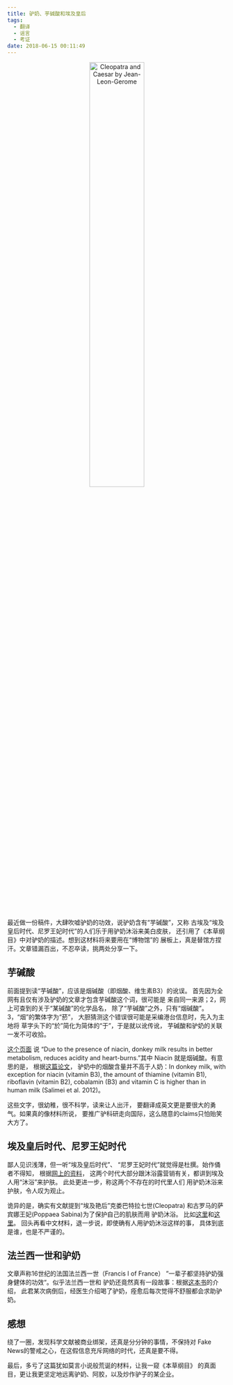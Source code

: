 ```yaml
---
title: 驴奶、芋碱酸和埃及皇后
tags: 
  - 翻译
  - 谣言
  - 考证
date: 2018-06-15 00:11:49
---
```




<center>
<img class="feature" src="https://upload.wikimedia.org/wikipedia/commons/c/c3/Cleopatra_and_Caesar_by_Jean-Leon-Gerome.jpg"  alt="Cleopatra and Caesar by Jean-Leon-Gerome" width="50%">
</center>

最近做一份稿件，大肆吹嘘驴奶的功效，说驴奶含有“芋碱酸”，又称
古埃及“埃及皇后时代、尼罗王妃时代”的人们乐于用驴奶沐浴来美白皮肤，
还引用了《本草纲目》中对驴奶的描述。想到这材料将来要用在“博物馆”的
展板上，真是替馆方捏汗。文章错漏百出，不忍卒读，挑两处分享一下。

## 芋碱酸

前面提到读“芋碱酸”，应该是烟碱酸（即烟酸、维生素B3）的讹误。
首先因为全网有且仅有涉及驴奶的文章才包含芋碱酸这个词，很可能是
来自同一来源；2，网上可查到的关于“某碱酸”的化学品名，
除了“芋碱酸”之外，只有“烟碱酸”。3，“烟”的繁体字为“菸”，
大胆猜测这个错误很可能是采编港台信息时，先入为主地将
草字头下的“於”简化为简体的“于”，于是就以讹传讹，
芋碱酸和驴奶的关联一发不可收拾。

[这个页面](http://elgrecocosmetics.com/donkey-milk-benefits-for-skin-and-hair/)
说 “Due to the presence of niacin, donkey
milk results in better metabolism, reduces acidity
and heart-burns.”其中 Niacin 就是烟碱酸。有意思的是，
根据[这篇论文](https://hal.archives-ouvertes.fr/hal-01538532/document)，
驴奶中的烟酸含量并不高于人奶：In donkey milk, with exception for niacin
(vitamin B3), the amount of thiamine (vitamin B1),
riboflavin (vitamin B2), cobalamin (B3) and
vitamin C is higher than in human milk (Salimei et al. 2012)。

这些文字，很幼稚，很不科学，读来让人出汗，
要翻译成英文更是要很大的勇气。如果真的像材料所说，
要推广驴科研走向国际，这么随意的claims只怕贻笑大方了。

## 埃及皇后时代、尼罗王妃时代

鄙人见识浅薄，但一听“埃及皇后时代”、
“尼罗王妃时代”就觉得是杜撰。始作俑者不得知，
根据[网上的资料](https://www.google.com/search?q="尼罗王妃")，
这两个时代大部分跟沐浴露营销有关，都讲到埃及人用“沐浴”来护肤。
此处更进一步，称这两个不存在的时代里人们
用驴奶沐浴来护肤，令人叹为观止。

诡异的是，确实有文献提到“埃及艳后”克娄巴特拉七世(Cleopatra)
和古罗马的萨宾娜王妃(Poppaea Sabina)为了保护自己的肌肤而用
驴奶沐浴。
比如[这里](https://www.sciencedirect.com/science/article/pii/S1874391911002508)和[这里](https://www.mcgill.ca/oss/article/science-science-everywhere-you-asked/why-did-cleopatra-supposedly-bathe-sour-donkey-milk)。
回头再看中文材料，退一步说，即使确有人用驴奶沐浴这样的事，
具体到底是谁，也是不严谨的。

## 法兰西一世和驴奶

文章声称16世纪的法国法兰西一世（Francis I of France）
”一辈子都坚持驴奶强身健体的功效“。似乎法兰西一世和
驴奶还竟然真有一段故事：根据[这本书](https://books.google.co.jp/books?id=6htCDwAAQBAJ&pg=PT195&lpg=PT195&dq=%22Francis+I+of+France%22+%22donkey+milk%22&source=bl&ots=FeZD3bKYlW&sig=DzrGuaZNZo0kcqyA26JFJEW7k5k&hl=en&sa=X&ved=0ahUKEwiNw9XL5NDbAhVMW7wKHa0-Ay4Q6AEINTAC#v=onepage&q=%22Francis%20I%20of%20France%22%20%22donkey%20milk%22&f=false)的介绍，
此君某次病倒后，经医生介绍喝了驴奶，痊愈后每次觉得不舒服都会求助驴奶。

## 感想

绕了一圈，发现科学文献被商业绑架，还真是分分钟的事情，不保持对
Fake News的警戒之心，在这假信息充斥网络的时代，还真是要不得。

最后，多亏了这篇犹如莫言小说般荒诞的材料，让我一窥《本草纲目》
的真面目，更让我更坚定地远离驴奶、阿胶，以及炒作驴子的某企业。
